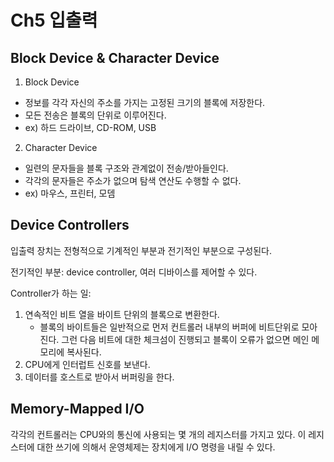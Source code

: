 # Ch5 입출력
## Block Device & Character Device
1. Block Device
- 정보를 각각 자신의 주소를 가지는 고정된 크기의 블록에 저장한다.
- 모든 전송은 블록의 단위로 이루어진다.
- ex) 하드 드라이브, CD-ROM, USB

2. Character Device
- 일련의 문자들을 블록 구조와 관계없이 전송/받아들인다.
- 각각의 문자들은 주소가 없으며 탐색 연산도 수행할 수 없다.
- ex) 마우스, 프린터, 모뎀

## Device Controllers
입출력 장치는 전형적으로 기계적인 부분과 전기적인 부분으로 구성된다.

전기적인 부분: device controller, 여러 디바이스를 제어할 수 있다.

Controller가 하는 일:
1. 연속적인 비트 열을 바이트 단위의 블록으로 변환한다.
    - 블록의 바이트들은 일반적으로 먼저 컨트롤러 내부의 버퍼에 비트단위로 모아진다. 그런 다음 비트에 대한 체크섬이 진행되고 블록이 오류가 없으면 메인 메모리에 복사된다.
2. CPU에게 인터럽트 신호를 보낸다.
3. 데이터를 호스트로 받아서 버퍼링을 한다.

## Memory-Mapped I/O
각각의 컨트롤러는 CPU와의 통신에 사용되는 몇 개의 레지스터를 가지고 있다. 이 레지스터에 대한 쓰기에 의해서 운영체제는 장치에게 I/O 명령을 내릴 수 있다.
